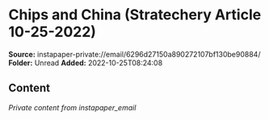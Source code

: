# Chips and China (Stratechery Article 10-25-2022)

**Source:** instapaper-private://email/6296d27150a890272107bf130be90884/
**Folder:** Unread
**Added:** 2022-10-25T08:24:08




## Content
*Private content from instapaper_email*
